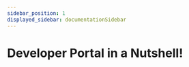 ```yaml
---
sidebar_position: 1
displayed_sidebar: documentationSidebar
---
```


# Developer Portal in a Nutshell!